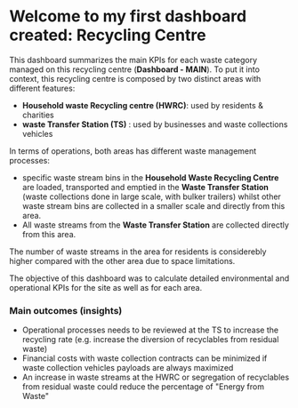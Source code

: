 # Welcome to my first dashboard created: Recycling Centre  

This dashboard summarizes the main KPIs for each waste category managed on this recycling centre (**Dashboard - MAIN**). To put it into context, this recycling centre is composed by two distinct areas with different features: 

- **Household waste Recycling centre (HWRC)**: used by residents & charities 
- **waste Transfer Station (TS)** : used by businesses and waste collections vehicles

In terms of operations, both areas has different waste management processes: 
- specific waste stream bins in the **Household  Waste Recycling Centre** are loaded, transported and emptied in the **Waste Transfer Station** (waste collections done in large scale, with bulker trailers) whilst other waste stream bins are collected in a smaller scale and directly from this area.
- All waste streams from the **Waste Transfer Station** are collected directly from this area.

The number of waste streams in the area for residents is considerebly higher compared with the other area due to space limitations.

The objective of this dashboard was to calculate detailed environmental and operational KPIs for the site as well as for each area.

### Main outcomes (insights) ###
- Operational processes needs to be reviewed at the TS to increase the recycling rate (e.g. increase the diversion of recyclables from residual waste)
- Financial costs with waste collection contracts can be minimized if waste collection vehicles payloads are always maximized
- An increase in waste streams at the HWRC or segregation of recyclables from residual waste could reduce the percentage of "Energy from Waste"

